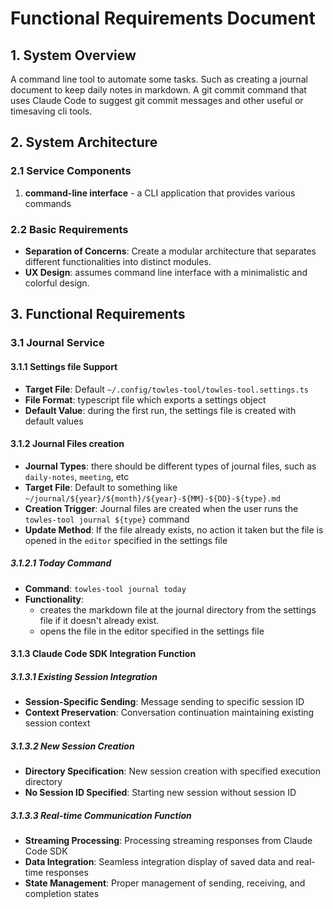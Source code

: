 # Functional Requirements Document

## 1. System Overview

A command line tool to automate some tasks. Such as creating a journal document to keep daily notes in markdown. A git commit command that uses Claude Code to suggest git commit messages and other useful or timesaving cli tools.

## 2. System Architecture

### 2.1 Service Components

1. **command-line interface** - a CLI application that provides various commands

### 2.2 Basic Requirements

- **Separation of Concerns**: Create a modular architecture that separates different functionalities into distinct modules.
- **UX Design**: assumes command line interface with a minimalistic and colorful design.

## 3. Functional Requirements

### 3.1 Journal Service

#### 3.1.1 Settings file Support

- **Target File**: Default `~/.config/towles-tool/towles-tool.settings.ts`
- **File Format**: typescript file which exports a settings object
- **Default Value**: during the first run, the settings file is created with default values

#### 3.1.2 Journal Files creation

- **Journal Types**: there should be different types of journal files, such as `daily-notes`, `meeting`, etc
- **Target File**: Default to something like `~/journal/${year}/${month}/${year}-${MM}-${DD}-${type}.md`
- **Creation Trigger**: Journal files are created when the user runs the `towles-tool journal ${type}` command
- **Update Method**: If the file already exists, no action it taken but the file is opened in the `editor` specified in the settings file

##### 3.1.2.1 Today Command

- **Command**: `towles-tool journal today`
- **Functionality**:
  - creates the markdown file at the journal directory from the settings file if it doesn't already exist.
  - opens the file in the editor specified in the settings file

#### 3.1.3 Claude Code SDK Integration Function

##### 3.1.3.1 Existing Session Integration

- **Session-Specific Sending**: Message sending to specific session ID
- **Context Preservation**: Conversation continuation maintaining existing session context

##### 3.1.3.2 New Session Creation

- **Directory Specification**: New session creation with specified execution directory
- **No Session ID Specified**: Starting new session without session ID

##### 3.1.3.3 Real-time Communication Function

- **Streaming Processing**: Processing streaming responses from Claude Code SDK
- **Data Integration**: Seamless integration display of saved data and real-time responses
- **State Management**: Proper management of sending, receiving, and completion states
